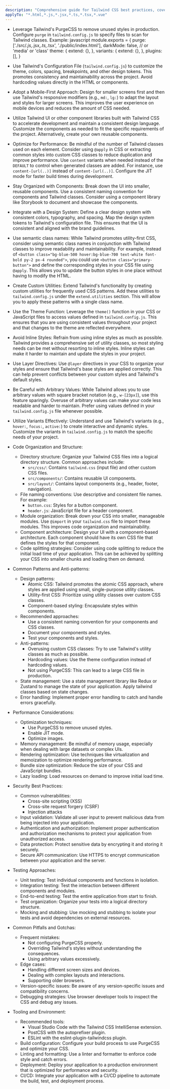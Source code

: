 ```yaml
---
description: "Comprehensive guide for Tailwind CSS best practices, covering code organization, performance optimization, security considerations, and common pitfalls. This instruction provides actionable guidance for developers to build scalable and maintainable Tailwind CSS projects."
applyTo: "*.html,*.js,*.jsx,*.ts,*.tsx,*.vue"
---
```

- Leverage Tailwind's PurgeCSS to remove unused styles in production. Configure `purge` in `tailwind.config.js` to specify files to scan for Tailwind classes.  Example:
  javascript
  module.exports = {
    purge: ['./src/*.js,*.jsx,*.ts,*.tsx', './public/index.html'],
    darkMode: false, // or 'media' or 'class'
    theme: {
      extend: {},
    },
    variants: {
      extend: {},
    },
    plugins: [],
  }
  
- Use Tailwind's Configuration File (`tailwind.config.js`) to customize the theme, colors, spacing, breakpoints, and other design tokens.  This promotes consistency and maintainability across the project.  Avoid hardcoding values directly in the HTML or components.
- Adopt a Mobile-First Approach: Design for smaller screens first and then use Tailwind's responsive modifiers (e.g., `md:`, `lg:`) to adapt the layout and styles for larger screens.  This improves the user experience on mobile devices and reduces the amount of CSS needed.
- Utilize Tailwind UI or other component libraries built with Tailwind CSS to accelerate development and maintain a consistent design language.  Customize the components as needed to fit the specific requirements of the project.  Alternatively, create your own reusable components.
- Optimize for Performance:  Be mindful of the number of Tailwind classes used on each element.  Consider using `@apply` in CSS or extracting common styles into custom CSS classes to reduce duplication and improve performance. Use `content` variants when needed instead of the `DEFAULT` to control when generated classes are added.  For instance, use `content-[url(..)]` instead of `content-[url(..)]`. Configure the JIT mode for faster build times during development.
- Stay Organized with Components: Break down the UI into smaller, reusable components.  Use a consistent naming convention for components and Tailwind classes.  Consider using a component library like Storybook to document and showcase the components.
- Integrate with a Design System: Define a clear design system with consistent colors, typography, and spacing.  Map the design system tokens to Tailwind's configuration file.  This ensures that the UI is consistent and aligned with the brand guidelines.
- Use semantic class names: While Tailwind promotes utility-first CSS, consider using semantic class names in conjunction with Tailwind classes to improve readability and maintainability. For example, instead of `<button class="bg-blue-500 hover:bg-blue-700 text-white font-bold py-2 px-4 rounded">`, you could use `<button class="primary-button">` and define the corresponding styles in your CSS file using `@apply`. This allows you to update the button styles in one place without having to modify the HTML.
- Create Custom Utilities: Extend Tailwind's functionality by creating custom utilities for frequently used CSS patterns. Add these utilities to `tailwind.config.js` under the `extend.utilities` section. This will allow you to apply these patterns with a single class name.
- Use the Theme Function:  Leverage the `theme()` function in your CSS or JavaScript files to access values defined in `tailwind.config.js`. This ensures that you are using consistent values throughout your project and that changes to the theme are reflected everywhere.
- Avoid Inline Styles: Refrain from using inline styles as much as possible. Tailwind provides a comprehensive set of utility classes, so most styling needs can be met without resorting to inline styles. Inline styles can make it harder to maintain and update the styles in your project.
- Use Layer Directives: Use `@layer` directives in your CSS to organize your styles and ensure that Tailwind's base styles are applied correctly. This can help prevent conflicts between your custom styles and Tailwind's default styles.
- Be Careful with Arbitrary Values: While Tailwind allows you to use arbitrary values with square bracket notation (e.g., `w-[23px]`), use this feature sparingly. Overuse of arbitrary values can make your code less readable and harder to maintain. Prefer using values defined in your `tailwind.config.js` file whenever possible.
- Utilize Variants Effectively: Understand and use Tailwind's variants (e.g., `hover:`, `focus:`, `active:`) to create interactive and dynamic styles. Customize the variants in `tailwind.config.js` to match the specific needs of your project.
- Code Organization and Structure:
  - Directory structure: Organize your Tailwind CSS files into a logical directory structure. Common approaches include:
    - `src/css/`: Contains `tailwind.css` (input file) and other custom CSS files.
    - `src/components/`: Contains reusable UI components.
    - `src/layout/`: Contains layout components (e.g., header, footer, navigation).
  - File naming conventions: Use descriptive and consistent file names. For example:
    - `button.css`: Styles for a button component.
    - `header.js`: JavaScript file for a header component.
  - Module organization: Break down your CSS into smaller, manageable modules. Use `@import` in your `tailwind.css` file to import these modules. This improves code organization and maintainability.
  - Component architecture: Design your UI with a component-based architecture. Each component should have its own CSS file that defines the styles for that component.
  - Code splitting strategies: Consider using code splitting to reduce the initial load time of your application. This can be achieved by splitting your CSS into smaller chunks and loading them on demand.
- Common Patterns and Anti-patterns:
  - Design patterns: 
    - Atomic CSS: Tailwind promotes the atomic CSS approach, where styles are applied using small, single-purpose utility classes.
    - Utility-first CSS: Prioritize using utility classes over custom CSS classes.
    - Component-based styling: Encapsulate styles within components.
  - Recommended approaches: 
    - Use a consistent naming convention for your components and CSS classes.
    - Document your components and styles.
    - Test your components and styles.
  - Anti-patterns: 
    - Overusing custom CSS classes: Try to use Tailwind's utility classes as much as possible.
    - Hardcoding values: Use the theme configuration instead of hardcoding values.
    - Not using PurgeCSS: This can lead to a large CSS file in production.
  - State management: Use a state management library like Redux or Zustand to manage the state of your application. Apply tailwind classes based on state changes.
  - Error handling: Implement proper error handling to catch and handle errors gracefully.
- Performance Considerations:
  - Optimization techniques: 
    - Use PurgeCSS to remove unused styles.
    - Enable JIT mode.
    - Optimize images.
  - Memory management: Be mindful of memory usage, especially when dealing with large datasets or complex UIs.
  - Rendering optimization: Use techniques like virtualization and memoization to optimize rendering performance.
  - Bundle size optimization: Reduce the size of your CSS and JavaScript bundles.
  - Lazy loading: Load resources on demand to improve initial load time.
- Security Best Practices:
  - Common vulnerabilities: 
    - Cross-site scripting (XSS)
    - Cross-site request forgery (CSRF)
    - Injection attacks
  - Input validation: Validate all user input to prevent malicious data from being injected into your application.
  - Authentication and authorization: Implement proper authentication and authorization mechanisms to protect your application from unauthorized access.
  - Data protection: Protect sensitive data by encrypting it and storing it securely.
  - Secure API communication: Use HTTPS to encrypt communication between your application and the server.
- Testing Approaches:
  - Unit testing: Test individual components and functions in isolation.
  - Integration testing: Test the interaction between different components and modules.
  - End-to-end testing: Test the entire application from start to finish.
  - Test organization: Organize your tests into a logical directory structure.
  - Mocking and stubbing: Use mocking and stubbing to isolate your tests and avoid dependencies on external resources.
- Common Pitfalls and Gotchas:
  - Frequent mistakes: 
    - Not configuring PurgeCSS properly.
    - Overriding Tailwind's styles without understanding the consequences.
    - Using arbitrary values excessively.
  - Edge cases: 
    - Handling different screen sizes and devices.
    - Dealing with complex layouts and interactions.
    - Supporting older browsers.
  - Version-specific issues: Be aware of any version-specific issues and compatibility concerns.
  - Debugging strategies: Use browser developer tools to inspect the CSS and debug any issues.
- Tooling and Environment:
  - Recommended tools: 
    - Visual Studio Code with the Tailwind CSS IntelliSense extension.
    - PostCSS with the autoprefixer plugin.
    - ESLint with the eslint-plugin-tailwindcss plugin.
  - Build configuration: Configure your build process to use PurgeCSS and optimize your CSS.
  - Linting and formatting: Use a linter and formatter to enforce code style and catch errors.
  - Deployment: Deploy your application to a production environment that is optimized for performance and security.
  - CI/CD: Integrate your application with a CI/CD pipeline to automate the build, test, and deployment process.